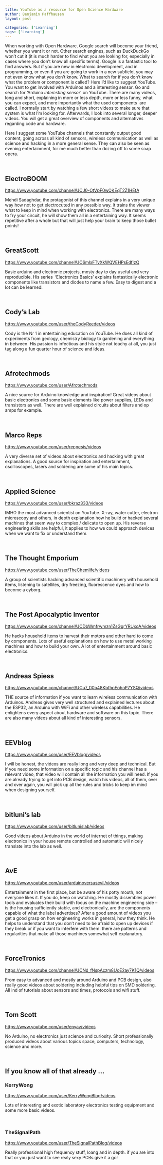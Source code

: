```yaml
---
title: YouTube as a resource for Open Science Hardware
author: Benjamin Paffhausen
layout: post

categories: ['Learning']
tags: ['Learning']
---
```

When working with Open Hardware, Google search will become your friend, whether you want it or not. Other search engines, such as DuckDuckGo won’t cut it (it is much harder to find what you are looking for, especially in cases where you don’t know all specific terms). Google is a fantastic tool to find answers. But if you are new in electronic development, and in programming, or even if you are going to work in a new subfield, you may not even know what you don’t know. What to search for if you don’t know what the problem or component is called? Here I’d like to suggest YouTube. You want to get involved with Arduinos and a interesting sensor. Go and search for ‘Arduino _interesting sensor_’ on YouTube. There are many videos, long and short, explaining in more or less depth, more or less funny, what you can expect, and more importantly what the used components  are called. I normally start by watching a few short videos to make sure that system is what I’m looking for. Afterwards, I look into several longer, deeper videos. You will get a great overview of components and alternatives regarding code and hardware.

Here I suggest some YouTube channels that constantly output good content, going across all kind of sensors, wireless communication as well as science and hacking in a more general sense. They can also be seen as evening entertainment, for me much better than dozing off to some soap opera.

&nbsp;

## ElectroBOOM

<https://www.youtube.com/channel/UCJ0-OtVpF0wOKEqT2Z1HEtA>

Mehdi Sadaghdar, the protagonist of this channel explains in a very unique way how not to get electrocuted in any possible way. It trains the viewer what to keep in mind when working with electronics. There are many ways to fry your circuit, he will show them all in a entertaining way. It seems repetitive after a whole but that will just help your brain to keep those bullet points!

&nbsp;

## GreatScott

<https://www.youtube.com/channel/UC6mIxFTvXkWQVEHPsEdflzQ>

Basic arduino and electronic projects, mosty day to day useful and very reproducible. His series  ‘Electronics Basics’ explains fantastically electronic components like transistors and diodes to name a few. Easy to digest and a lot can be learned.

&nbsp;

## Cody’s Lab

<https://www.youtube.com/user/theCodyReeder/videos>

Cody is the Nr 1 in entertaining education on YouTube. He does all kind of experiments from geology, chemistry biology to gardening and everything in between. His passion is infectious and his style not teachy at all, you just tag along a fun quarter hour of science and ideas.

&nbsp;

## Afrotechmods

<https://www.youtube.com/user/Afrotechmods>

A nice source for Arduino knowledge and inspiration! Great videos about basic electronics and some basic elements like power supplies, LEDs and transistors as well. There are well explained circuits about filters and op amps for example.

&nbsp;

## Marco Reps

<https://www.youtube.com/user/reppesis/videos>

A very diverse set of videos about electronics and hacking with great explanations. A good source for inspiration and entertainment, oscilloscopes, lasers and soldering are some of his main topics.

&nbsp;

## Applied Science

<https://www.youtube.com/user/bkraz333/videos>

IMHO the most advanced scientist on YouTube. X-ray, water cutter, electron microscopy and others, in depth explanation how he build or hacked several machines that seem way to complex / delicate to open up. His reverse engineering skills are helpful, it applies to how we could approach devices when we want to fix or understand them.

&nbsp;

## The Thought Emporium

<https://www.youtube.com/user/TheChemlife/videos>

A group of scientists hacking advanced scientific machinery with household items, listening to satellites, dry freezing, fluorescence dyes and how to become a cyborg.

&nbsp;

## The Post Apocalyptic Inventor

<https://www.youtube.com/channel/UCDbWmfrwmzn1ZsGgrYRUxoA/videos>

He hacks household items to harvest their motors and other hard to come by components. Lots of useful explanations on how to use metal working machines and how to build your own. A lot of entertainment around basic electronics.

&nbsp;

## Andreas Spiess

<https://www.youtube.com/channel/UCu7_D0o48KbfhpEohoP7YSQ/videos>

THE source of information if you want to learn wireless communication with Arduinos. Andreas gives very well structured and explained lectures about the ESP32, an Arduino with WiFi and other wireless capabilities. He enlightens every aspect about hardware and software on this topic. There are also many videos about all kind of interesting sensors.

&nbsp;

## EEVblog

<https://www.youtube.com/user/EEVblog/videos>

I will be honest, the videos are really long and very deep and technical. But if you need some information on a specific topic and his channel has a relevant video, that video will contain all the information you will need. If you are already trying to get into PCB design, watch his videos, all of them, over and over again, you will pick up all the rules and tricks to keep im mind when designing yourself.

&nbsp;

## bitluni&#8217;s lab

<https://www.youtube.com/user/bitlunislab/videos>

Good videos about Arduino in the world of internet of things, making electronics in your house remote controlled and automatic will nicely translate into the lab as well.

&nbsp;

## AvE

<https://www.youtube.com/user/arduinoversusevil/videos>

Entertainment in the first place, but be aware of his potty mouth, not everyone likes it. If you do, keep on watching. He mostly dissembles power tools and evaluates their build with focus on the machine engineering side &#8211; is the housing sufficiently stable, and electronically, are the components capable of what the label advertises? After a good amount of videos you get a good grasp on how engineering works in general, how they think. He helps to understand that you don’t need to be afraid to open up devices if they break or if you want to interfere with them. there are patterns and regularities that make all those machines somewhat self explanatory.

&nbsp;

## ForceTronics

<https://www.youtube.com/channel/UCNd_fNspAczm8UoE2ay7K1Q/videos>

From easy to advanced and mostly around Arduino and PCB design, also really good videos about soldering including helpful tips on SMD soldering. All ind of tutorials about sensors and times, protocols and wifi stuff.

&nbsp;

## Tom Scott

<https://www.youtube.com/user/enyay/videos>

No Arduino, no electronics just science and curiosity. Short professionally produced videos about various topics space, computers, technology, science and more.

&nbsp;

## If you know all of that already &#8230;

### KerryWong

<https://www.youtube.com/user/KerryWongBlog/videos>

Lots of interesting and exotic laboratory electronics testing equipment and some more basic videos.

&nbsp;

### TheSignalPath

<https://www.youtube.com/user/TheSignalPathBlog/videos>

Really professional high frequency stuff, loang and in depth. if you are into that or you just want to see realy sexy PCBs give it a go!
